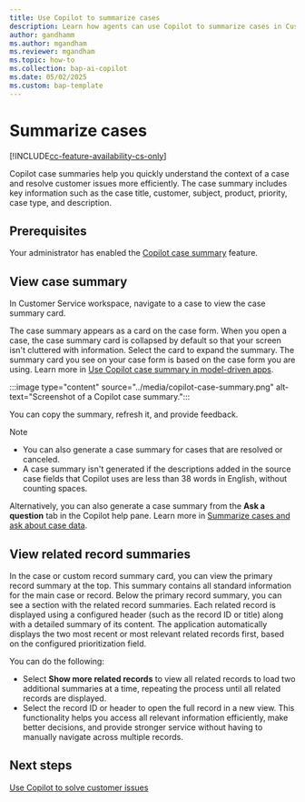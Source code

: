 ```yaml
---
title: Use Copilot to summarize cases
description: Learn how agents can use Copilot to summarize cases in Customer Service workspace.
author: gandhamm 
ms.author: mgandham 
ms.reviewer: mgandham
ms.topic: how-to 
ms.collection: bap-ai-copilot
ms.date: 05/02/2025
ms.custom: bap-template 
---
```


# Summarize cases

[!INCLUDE[cc-feature-availability-cs-only](../../includes/cc-feature-availability-cs-only.md)]


Copilot case summaries help you quickly understand the context of a case and resolve customer issues more efficiently. The case summary includes key information such as the case title, customer, subject, product, priority, case type, and description.


## Prerequisites

Your administrator has enabled the [Copilot case summary](/dynamics365/contact-center/administer/copilot-enable-summary) feature.

## View case summary

In Customer Service workspace, navigate to a case to view the case summary card.

The case summary appears as a card on the case form. When you open a case, the case summary card is collapsed by default so that your screen isn't cluttered with information. Select the card to expand the summary. The summary card you see on your case form is based on the case form you are using. Learn more in [Use Copilot case summary in model-driven apps](/power-apps/user/copilot-case-summary).

:::image type="content" source="../media/copilot-case-summary.png" alt-text="Screenshot of a Copilot case summary.":::

You can copy the summary, refresh it, and provide feedback.

> [!NOTE]
> - You can also generate a case summary for cases that are resolved or canceled.
> - A case summary isn't generated if the descriptions added in the source case fields that Copilot uses are less than 38 words in English, without counting spaces.

Alternatively, you can also generate a case summary from the **Ask a question** tab in the Copilot help pane. Learn more in [Summarize cases and ask about case data](/dynamics365/contact-center/use/use-ask-a-question#summarize-cases-and-ask-about-case-data).


## View related record summaries

In the case or custom record summary card, you can view the primary record summary at the top. This summary contains all standard information for the main case or record. Below the primary record summary, you can see a section with the related record summaries. Each related record is displayed using a configured header (such as the record ID or title) along with a detailed summary of its content.
The application automatically displays the two most recent or most relevant related records first, based on the configured prioritization field.

You can do the following:

- Select **Show more related records** to view all related records to load two additional summaries at a time, repeating the process until all related records are displayed.
- Select the record ID or header to open the full record in a new view.
This functionality helps you access all relevant information efficiently, make better decisions, and provide stronger service without having to manually navigate across multiple records.


## Next steps

[Use Copilot to solve customer issues](/dynamics365/contact-center/use/use-copilot-features)

